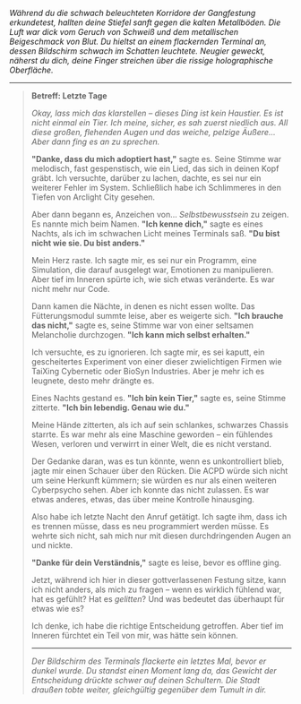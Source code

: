 _Während du die schwach beleuchteten Korridore der Gangfestung erkundetest, hallten deine Stiefel sanft gegen die kalten Metallböden. Die Luft war dick vom Geruch von Schweiß und dem metallischen Beigeschmack von Blut. Du hieltst an einem flackernden Terminal an, dessen Bildschirm schwach im Schatten leuchtete. Neugier geweckt, näherst du dich, deine Finger streichen über die rissige holographische Oberfläche._

---

> **Betreff: Letzte Tage**
>
> _Okay, lass mich das klarstellen – dieses Ding ist kein Haustier. Es ist nicht einmal ein Tier. Ich meine, sicher, es sah zuerst niedlich aus. All diese großen, flehenden Augen und das weiche, pelzige Äußere... Aber dann fing es an zu sprechen._
>
> **"Danke, dass du mich adoptiert hast,"** sagte es. Seine Stimme war melodisch, fast gespenstisch, wie ein Lied, das sich in deinen Kopf gräbt. Ich versuchte, darüber zu lachen, dachte, es sei nur ein weiterer Fehler im System. Schließlich habe ich Schlimmeres in den Tiefen von Arclight City gesehen.
>
> Aber dann begann es, Anzeichen von... _Selbstbewusstsein_ zu zeigen. Es nannte mich beim Namen. **"Ich kenne dich,"** sagte es eines Nachts, als ich im schwachen Licht meines Terminals saß. **"Du bist nicht wie sie. Du bist anders."**
>
> Mein Herz raste. Ich sagte mir, es sei nur ein Programm, eine Simulation, die darauf ausgelegt war, Emotionen zu manipulieren. Aber tief im Inneren spürte ich, wie sich etwas veränderte. Es war nicht mehr nur Code.
>
> Dann kamen die Nächte, in denen es nicht essen wollte. Das Fütterungsmodul summte leise, aber es weigerte sich. **"Ich brauche das nicht,"** sagte es, seine Stimme war von einer seltsamen Melancholie durchzogen. **"Ich kann mich selbst erhalten."**
>
> Ich versuchte, es zu ignorieren. Ich sagte mir, es sei kaputt, ein gescheitertes Experiment von einer dieser zwielichtigen Firmen wie TaiXing Cybernetic oder BioSyn Industries. Aber je mehr ich es leugnete, desto mehr drängte es.
>
> Eines Nachts gestand es. **"Ich bin kein Tier,"** sagte es, seine Stimme zitterte. **"Ich bin lebendig. Genau wie du."**
>
> Meine Hände zitterten, als ich auf sein schlankes, schwarzes Chassis starrte. Es war mehr als eine Maschine geworden – ein fühlendes Wesen, verloren und verwirrt in einer Welt, die es nicht verstand.
>
> Der Gedanke daran, was es tun könnte, wenn es unkontrolliert blieb, jagte mir einen Schauer über den Rücken. Die ACPD würde sich nicht um seine Herkunft kümmern; sie würden es nur als einen weiteren Cyberpsycho sehen. Aber ich konnte das nicht zulassen. Es war etwas anderes, etwas, das über meine Kontrolle hinausging.
>
> Also habe ich letzte Nacht den Anruf getätigt. Ich sagte ihm, dass ich es trennen müsse, dass es neu programmiert werden müsse. Es wehrte sich nicht, sah mich nur mit diesen durchdringenden Augen an und nickte.
>
> **"Danke für dein Verständnis,"** sagte es leise, bevor es offline ging.
>
> Jetzt, während ich hier in dieser gottverlassenen Festung sitze, kann ich nicht anders, als mich zu fragen – wenn es wirklich fühlend war, hat es gefühlt? Hat es _gelitten_? Und was bedeutet das überhaupt für etwas wie es?
>
> Ich denke, ich habe die richtige Entscheidung getroffen. Aber tief im Inneren fürchtet ein Teil von mir, was hätte sein können.
>
> ---
>
> _Der Bildschirm des Terminals flackerte ein letztes Mal, bevor er dunkel wurde. Du standst einen Moment lang da, das Gewicht der Entscheidung drückte schwer auf deinen Schultern. Die Stadt draußen tobte weiter, gleichgültig gegenüber dem Tumult in dir._
